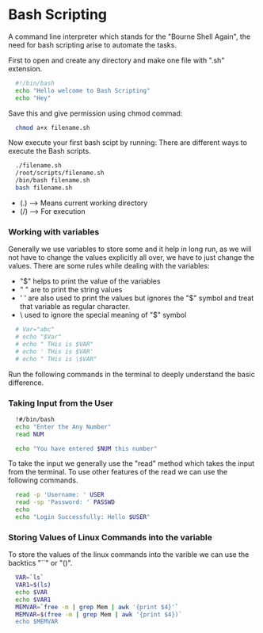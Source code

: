 
# Bash Scripting

A command line interpreter which stands for the "Bourne Shell Again", the need for bash scripting arise to automate the tasks.

First to open and create any directory and make one file with ".sh" extension.
```bash
  #!/bin/bash
  echo "Hello welcome to Bash Scripting"
  echo "Hey"
```
Save this and give permission using chmod commad:
```bash
  chmod a+x filename.sh
```
Now execute your first bash scipt by running: There are different ways to execute the Bash scripts.
```bash
  ./filename.sh
  /root/scripts/filename.sh
  /bin/bash filename.sh
  bash filename.sh
```
* (.) --> Means current working directory
* (/) --> For execution

### Working with variables
Generally we use variables to store some and it help in long run, as we will not have to change the values explicitly all over, we have to just change the values. There are some rules while dealing with the variables:
* "$" helps to print the value of the variables
* " " are to print the string values
* ' ' are also used to print the values but ignores the "$" symbol and treat that variable as regular character.
* \ used to ignore the special meaning of "$" symbol
```bash
  # Var="abc"
  # echo "$Var"
  # echo " THis is $VAR"
  # echo ' THis is $VAR'
  # echo " THis is \$VAR"
```
Run the following commands in the terminal to deeply understand the basic difference.

### Taking Input from the User
```bash
  !#/bin/bash
  echo "Enter the Any Number"
  read NUM

  echo "You have entered $NUM this number"
```
To take the input we generally use the "read" method which takes the input from the terminal. To use other features of the read we can use the following commands.
```bash
  read -p 'Username: ' USER
  read -sp 'Password: ' PASSWD
  echo
  echo "Login Successfully: Hello $USER"
```
### Storing Values of Linux Commands into the variable
To store the values of the linux commands into the varible we can use the backtics "``" or "()". 
```bash
  VAR=`ls`
  VAR1=$(ls)
  echo $VAR
  echo $VAR1
  MEMVAR=`free -m | grep Mem | awk '{print $4}'`
  MEMVAR=$(free -m | grep Mem | awk '{print $4})`
  echo $MEMVAR
````
